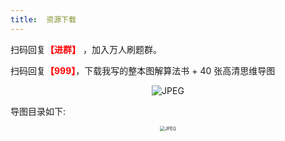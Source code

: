 ```yaml
---
title:  资源下载
---
```


扫码回复<font color="red"><b>【进群】</b></font> ，加入万人刷题群。

扫码回复<font color="red"><b>【999】</b></font>，下载我写的整本图解算法书 + 40 张高清思维导图

<center><img src="/code.png" alt="JPEG" ></center>

导图目录如下: 

<center><img src="/daotu-1.png" alt="JPEG" style="zoom: 50%;"></center>
